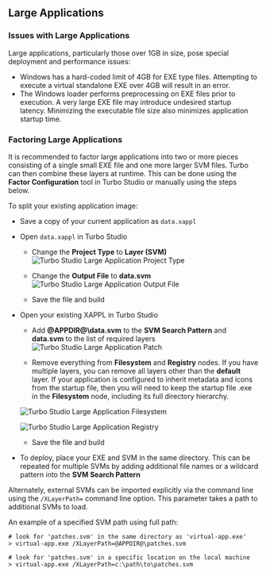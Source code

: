## Large Applications

### Issues with Large Applications

Large applications, particularly those over 1GB in size, pose special deployment and performance issues:

- Windows has a hard-coded limit of 4GB for EXE type files. Attempting to execute a virtual standalone EXE over 4GB will result in an error.
- The Windows loader performs preprocessing on EXE files prior to execution. A very large EXE file may introduce undesired startup latency. Minimizing the executable file size also minimizes application startup time.

### Factoring Large Applications

It is recommended to factor large applications into two or more pieces consisting of a single small EXE file and one more larger SVM files. Turbo can then combine these layers at runtime. This can be done using the **Factor Configuration** tool in Turbo Studio or manually using the steps below.

To split your existing application image:

- Save a copy of your current application as `data.xappl`
- Open `data.xappl` in Turbo Studio

  - Change the **Project Type** to **Layer (SVM)**
    ![Turbo Studio Large Application Project Type](https://hub.turbo.net/images/docs/large-1.png)

  - Change the **Output File** to **data.svm**
    ![Turbo Studio Large Application Output File](https://hub.turbo.net/images/docs/large-2.png)

  - Save the file and build

- Open your existing XAPPL in Turbo Studio

  - Add **@APPDIR@\data.svm** to the **SVM Search Pattern** and **data.svm** to the list of required layers
    ![Turbo Studio Large Application Patch](https://hub.turbo.net/images/docs/large-3.png)

  - Remove everything from **Filesystem** and **Registry** nodes. If you have multiple layers, you can remove all layers other than the **default** layer. If your application is configured to inherit metadata and icons from the startup file, then you will need to keep the startup file .exe in the **Filesystem** node, including its full directory hierarchy.

  ![Turbo Studio Large Application Filesystem](https://hub.turbo.net/images/docs/large-4.png)

  ![Turbo Studio Large Application Registry](https://hub.turbo.net/images/docs/large-5.png)

  - Save the file and build

- To deploy, place your EXE and SVM in the same directory. This can be repeated for multiple SVMs by adding additional file names or a wildcard pattern into the **SVM Search Pattern**

Alternately, external SVMs can be imported explicitly via the command line using the `/XLayerPath=` command line option. This parameter takes a path to additional SVMs to load.

An example of a specified SVM path using full path:

```
# look for 'patches.svm' in the same directory as 'virtual-app.exe'
> virtual-app.exe /XLayerPath=@APPDIR@\patches.svm

# look for 'patches.svm' in a specific location on the local machine
> virtual-app.exe /XLayerPath=c:\path\to\patches.svm
```
